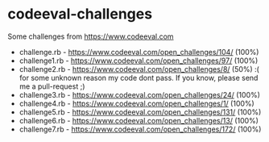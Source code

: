 # codeeval-challenges
Some challenges from https://www.codeeval.com

* challenge.rb  - https://www.codeeval.com/open_challenges/104/ (100%)
* challenge1.rb - https://www.codeeval.com/open_challenges/97/  (100%)
* challenge2.rb - https://www.codeeval.com/open_challenges/8/   (50%) :( for some unknown reason my code dont pass. If you know, please send me a pull-request ;)
* challenge3.rb - https://www.codeeval.com/open_challenges/24/  (100%)
* challenge4.rb - https://www.codeeval.com/open_challenges/1/   (100%)
* challenge5.rb - https://www.codeeval.com/open_challenges/131/ (100%)
* challenge6.rb - https://www.codeeval.com/open_challenges/13/  (100%)
* challenge7.rb - https://www.codeeval.com/open_challenges/172/ (100%)
